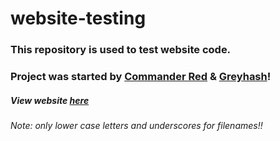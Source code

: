 # website-testing

### This repository is used to test website code.
### Project was started by [Commander Red](https://github.com/CommanderRedYT) & [Greyhash](https://github.com/Greyhash-dev)!
##### View website [here](https://creative-genius.github.io/website-testing)

###### Note: only lower case letters and underscores for filenames!!